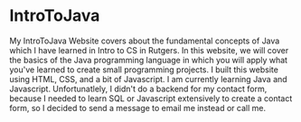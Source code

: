# IntroToJava
My IntroToJava Website covers about the fundamental concepts of Java which I have learned in Intro to CS in Rutgers. In this website, we will cover the basics of the Java programming language in which you will apply what you've learned to create small programming projects. 
I built this website using HTML, CSS, and a bit of Javascript. I am currently learning Java and Javascript. 
Unfortunatlely, I didn't do a backend for my contact form, because I needed to learn SQL or Javascript extensively to create a contact form, so I decided to send a message to email me instead or call me. 
